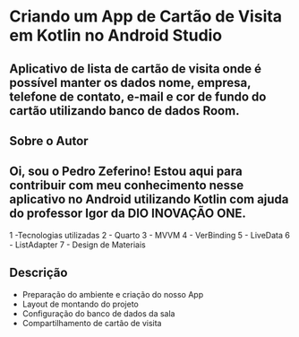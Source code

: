 # Criando um App de Cartão de Visita em Kotlin no Android Studio

## Aplicativo de lista de cartão de visita onde é possível manter os dados nome, empresa, telefone de contato, e-mail e cor de fundo do cartão utilizando banco de dados Room.

## Sobre o Autor
## Oi, sou o Pedro Zeferino! Estou aqui para contribuir com meu conhecimento nesse aplicativo no Android utilizando Kotlin com ajuda do professor Igor da DIO INOVAÇÃO ONE.


1 -Tecnologias utilizadas
2 - Quarto
3 - MVVM
4 - VerBinding
5 - LiveData
6 - ListAdapter
7 - Design de Materiais

## Descrição
- Preparação do ambiente e criação do nosso App
- Layout de montando do projeto
- Configuração do banco de dados da sala
- Compartilhamento de cartão de visita
